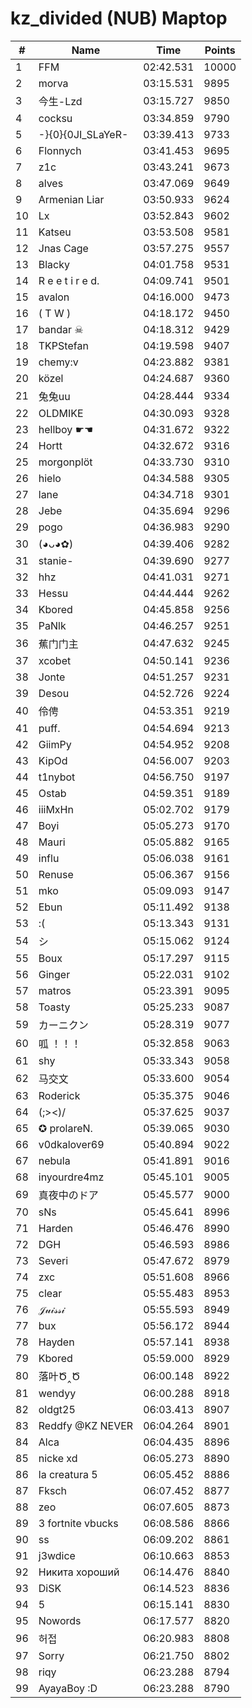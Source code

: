 # kz_divided (NUB) Maptop

|  # | Name | Time | Points |
|-------------- | -------------- | -------------- | -------------- | 
| 1 | FFM | 02:42.531 | 10000 | 
| 2 | morva | 03:15.531 | 9895 | 
| 3 | 今生-Lzd | 03:15.727 | 9850 | 
| 4 | cocksu | 03:34.859 | 9790 | 
| 5 | -}{0}{0JI_SLaYeR- | 03:39.413 | 9733 | 
| 6 | Flonnych | 03:41.453 | 9695 | 
| 7 | z1c | 03:43.241 | 9673 | 
| 8 | alves | 03:47.069 | 9649 | 
| 9 | Armenian Liar | 03:50.933 | 9624 | 
| 10 | Lx | 03:52.843 | 9602 | 
| 11 | Katseu | 03:53.508 | 9581 | 
| 12 | Jnas Cage | 03:57.275 | 9557 | 
| 13 | Blacky | 04:01.758 | 9531 | 
| 14 | R e e t i r e d. | 04:09.741 | 9501 | 
| 15 | avalon | 04:16.000 | 9473 | 
| 16 | ( T W ) | 04:18.172 | 9450 | 
| 17 | bandar ☠ | 04:18.312 | 9429 | 
| 18 | TKPStefan | 04:19.598 | 9407 | 
| 19 | chemy:v | 04:23.882 | 9381 | 
| 20 | közel | 04:24.687 | 9360 | 
| 21 | 兔兔uu | 04:28.444 | 9334 | 
| 22 | OLDMIKE | 04:30.093 | 9328 | 
| 23 | hellboy ☛☚ | 04:31.672 | 9322 | 
| 24 | Hortt | 04:32.672 | 9316 | 
| 25 | morgonplöt | 04:33.730 | 9310 | 
| 26 | hielo | 04:34.588 | 9305 | 
| 27 | lane | 04:34.718 | 9301 | 
| 28 | Jebe | 04:35.694 | 9296 | 
| 29 | pogo | 04:36.983 | 9290 | 
| 30 | (◕ᴗ◕✿) | 04:39.406 | 9282 | 
| 31 | stanie- | 04:39.690 | 9277 | 
| 32 | hhz | 04:41.031 | 9271 | 
| 33 | Hessu | 04:44.444 | 9262 | 
| 34 | Kbored | 04:45.858 | 9256 | 
| 35 | PaNlk | 04:46.257 | 9251 | 
| 36 | 蕉门门主 | 04:47.632 | 9245 | 
| 37 | xcobet | 04:50.141 | 9236 | 
| 38 | Jonte | 04:51.257 | 9231 | 
| 39 | Desou | 04:52.726 | 9224 | 
| 40 | 伶俜 | 04:53.351 | 9219 | 
| 41 | puff. | 04:54.694 | 9213 | 
| 42 | GiimPy | 04:54.952 | 9208 | 
| 43 | KipOd | 04:56.007 | 9203 | 
| 44 | t1nybot | 04:56.750 | 9197 | 
| 45 | Ostab | 04:59.351 | 9189 | 
| 46 | iiiMxHn | 05:02.702 | 9179 | 
| 47 | Boyi | 05:05.273 | 9170 | 
| 48 | Mauri | 05:05.882 | 9165 | 
| 49 | influ | 05:06.038 | 9161 | 
| 50 | Renuse | 05:06.367 | 9156 | 
| 51 | mko | 05:09.093 | 9147 | 
| 52 | Ebun | 05:11.492 | 9138 | 
| 53 | :( | 05:13.343 | 9131 | 
| 54 | シ | 05:15.062 | 9124 | 
| 55 | Boux | 05:17.297 | 9115 | 
| 56 | Ginger | 05:22.031 | 9102 | 
| 57 | matros | 05:23.391 | 9095 | 
| 58 | Toasty | 05:25.233 | 9087 | 
| 59 | カーニクン | 05:28.319 | 9077 | 
| 60 | 呱 ！！！ | 05:32.858 | 9063 | 
| 61 | shy | 05:33.343 | 9058 | 
| 62 | 马交文 | 05:33.600 | 9054 | 
| 63 | Roderick | 05:35.375 | 9046 | 
| 64 | (;><)/ | 05:37.625 | 9037 | 
| 65 | ✪ prolareN. | 05:39.065 | 9030 | 
| 66 | v0dkalover69 | 05:40.894 | 9022 | 
| 67 | nebula | 05:41.891 | 9016 | 
| 68 | inyourdre4mz | 05:45.101 | 9005 | 
| 69 | 真夜中のドア | 05:45.577 | 9000 | 
| 70 | sNs | 05:45.641 | 8996 | 
| 71 | Harden | 05:46.476 | 8990 | 
| 72 | DGH | 05:46.593 | 8986 | 
| 73 | Severi | 05:47.672 | 8979 | 
| 74 | zxc | 05:51.608 | 8966 | 
| 75 | clear | 05:55.483 | 8953 | 
| 76 | 𝒥𝓊𝒾𝓈𝓈𝒾 | 05:55.593 | 8949 | 
| 77 | bux | 05:56.172 | 8944 | 
| 78 | Hayden | 05:57.141 | 8938 | 
| 79 | Kbored | 05:59.000 | 8929 | 
| 80 | 落叶Ծ‸Ծ | 06:00.148 | 8922 | 
| 81 | wendyy | 06:00.288 | 8918 | 
| 82 | oldgt25 | 06:03.413 | 8907 | 
| 83 | Reddfy @KZ NEVER | 06:04.264 | 8901 | 
| 84 | Alca | 06:04.435 | 8896 | 
| 85 | nicke xd | 06:05.273 | 8890 | 
| 86 | la creatura 5 | 06:05.452 | 8886 | 
| 87 | Fksch | 06:07.452 | 8877 | 
| 88 | zeo | 06:07.605 | 8873 | 
| 89 | 3 fortnite vbucks | 06:08.586 | 8866 | 
| 90 | ss | 06:09.202 | 8861 | 
| 91 | j3wdice | 06:10.663 | 8853 | 
| 92 | Никита хороший | 06:14.476 | 8840 | 
| 93 | DiSK | 06:14.523 | 8836 | 
| 94 | 5 | 06:15.141 | 8830 | 
| 95 | Nowords | 06:17.577 | 8820 | 
| 96 | 허접 | 06:20.983 | 8808 | 
| 97 | Sorry | 06:21.750 | 8802 | 
| 98 | riqy | 06:23.288 | 8794 | 
| 99 | AyayaBoy :D | 06:23.288 | 8790 | 

